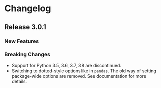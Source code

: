 # Changelog

## Release 3.0.1

### New Features

### Breaking Changes

* Support for Python 3.5, 3.6, 3.7, 3.8 are discontinued.
* Switching to dotted-style options like in `pandas`. The old way of setting package-wide options
  are removed. See documentation for more details.
